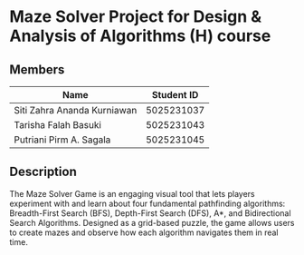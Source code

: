 # Maze Solver Project for Design & Analysis of Algorithms (H) course

## Members

| Name | Student ID |
|------|------------|
| Siti Zahra Ananda Kurniawan | 5025231037 |
| Tarisha Falah Basuki | 5025231043 |
| Putriani Pirm A. Sagala | 5025231045 |

## Description

The Maze Solver Game is an engaging visual tool that lets players experiment with and learn about four fundamental pathfinding algorithms: Breadth-First Search (BFS), Depth-First Search (DFS), A*, and Bidirectional Search Algorithms. Designed as a grid-based puzzle, the game allows users to create mazes and observe how each algorithm navigates them in real time.

